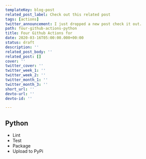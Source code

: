 ```yaml
---
templateKey: blog-post
related_post_label: Check out this related post
tags: [actions]
twitter_announcement: I just dropped a new post check it out.
path: four-github-actions-python
title: Four Github Actions for 
date: 2020-03-16T05:00:00.000+00:00
status: draft
description: ''
related_post_body: ''
related_post: []
cover: ''
twitter_cover: ''
twitter_week_1: ''
twitter_week_2: ''
twitter_month_1: ''
twitter_month_3: ''
short_url: ''
devto-url: ''
devto-id: ''

---
```

## Python

* Lint
* Test
* Package
* Upload to PyPi
